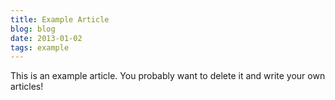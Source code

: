 ```yaml
---
title: Example Article
blog: blog
date: 2013-01-02
tags: example
---
```


This is an example article. You probably want to delete it and write your own articles!

